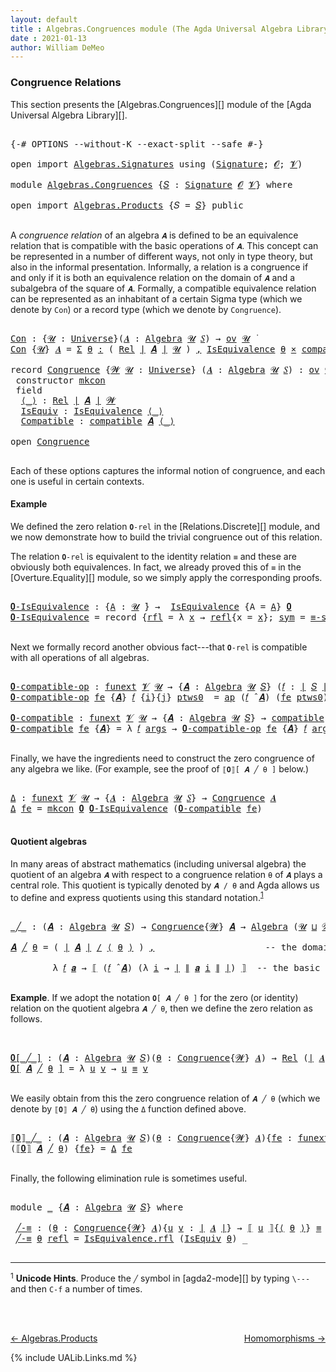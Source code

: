```yaml
---
layout: default
title : Algebras.Congruences module (The Agda Universal Algebra Library)
date : 2021-01-13
author: William DeMeo
---
```


### <a id="congruence-relations">Congruence Relations</a>
This section presents the [Algebras.Congruences][] module of the [Agda Universal Algebra Library][].

<pre class="Agda">

<a id="313" class="Symbol">{-#</a> <a id="317" class="Keyword">OPTIONS</a> <a id="325" class="Pragma">--without-K</a> <a id="337" class="Pragma">--exact-split</a> <a id="351" class="Pragma">--safe</a> <a id="358" class="Symbol">#-}</a>

<a id="363" class="Keyword">open</a> <a id="368" class="Keyword">import</a> <a id="375" href="Algebras.Signatures.html" class="Module">Algebras.Signatures</a> <a id="395" class="Keyword">using</a> <a id="401" class="Symbol">(</a><a id="402" href="Algebras.Signatures.html#1239" class="Function">Signature</a><a id="411" class="Symbol">;</a> <a id="413" href="Overture.Preliminaries.html#8176" class="Generalizable">𝓞</a><a id="414" class="Symbol">;</a> <a id="416" href="Universes.html#262" class="Generalizable">𝓥</a><a id="417" class="Symbol">)</a>

<a id="420" class="Keyword">module</a> <a id="427" href="Algebras.Congruences.html" class="Module">Algebras.Congruences</a> <a id="448" class="Symbol">{</a><a id="449" href="Algebras.Congruences.html#449" class="Bound">𝑆</a> <a id="451" class="Symbol">:</a> <a id="453" href="Algebras.Signatures.html#1239" class="Function">Signature</a> <a id="463" href="Overture.Preliminaries.html#8176" class="Generalizable">𝓞</a> <a id="465" href="Universes.html#262" class="Generalizable">𝓥</a><a id="466" class="Symbol">}</a> <a id="468" class="Keyword">where</a>

<a id="475" class="Keyword">open</a> <a id="480" class="Keyword">import</a> <a id="487" href="Algebras.Products.html" class="Module">Algebras.Products</a> <a id="505" class="Symbol">{</a><a id="506" class="Argument">𝑆</a> <a id="508" class="Symbol">=</a> <a id="510" href="Algebras.Congruences.html#449" class="Bound">𝑆</a><a id="511" class="Symbol">}</a> <a id="513" class="Keyword">public</a>

</pre>

A *congruence relation* of an algebra `𝑨` is defined to be an equivalence relation that is compatible with the basic operations of `𝑨`.  This concept can be represented in a number of different ways, not only in type theory, but also in the informal presentation.  Informally, a relation is a congruence if and only if it is both an equivalence relation on the domain of `𝑨` and a subalgebra of the square of `𝑨`.  Formally, a compatible equivalence relation can be represented as an inhabitant of a certain Sigma type (which we denote by `Con`) or a record type (which we denote by `Congruence`).

<pre class="Agda">

<a id="Con"></a><a id="1146" href="Algebras.Congruences.html#1146" class="Function">Con</a> <a id="1150" class="Symbol">:</a> <a id="1152" class="Symbol">{</a><a id="1153" href="Algebras.Congruences.html#1153" class="Bound">𝓤</a> <a id="1155" class="Symbol">:</a> <a id="1157" href="Agda.Primitive.html#423" class="Function">Universe</a><a id="1165" class="Symbol">}(</a><a id="1167" href="Algebras.Congruences.html#1167" class="Bound">𝑨</a> <a id="1169" class="Symbol">:</a> <a id="1171" href="Algebras.Algebras.html#674" class="Function">Algebra</a> <a id="1179" href="Algebras.Congruences.html#1153" class="Bound">𝓤</a> <a id="1181" href="Algebras.Congruences.html#449" class="Bound">𝑆</a><a id="1182" class="Symbol">)</a> <a id="1184" class="Symbol">→</a> <a id="1186" href="Algebras.Products.html#2276" class="Function">ov</a> <a id="1189" href="Algebras.Congruences.html#1153" class="Bound">𝓤</a> <a id="1191" href="Universes.html#403" class="Function Operator">̇</a>
<a id="1193" href="Algebras.Congruences.html#1146" class="Function">Con</a> <a id="1197" class="Symbol">{</a><a id="1198" href="Algebras.Congruences.html#1198" class="Bound">𝓤</a><a id="1199" class="Symbol">}</a> <a id="1201" href="Algebras.Congruences.html#1201" class="Bound">𝑨</a> <a id="1203" class="Symbol">=</a> <a id="1205" href="MGS-MLTT.html#3074" class="Function">Σ</a> <a id="1207" href="Algebras.Congruences.html#1207" class="Bound">θ</a> <a id="1209" href="MGS-MLTT.html#3074" class="Function">꞉</a> <a id="1211" class="Symbol">(</a> <a id="1213" href="Relations.Discrete.html#6780" class="Function">Rel</a> <a id="1217" href="Overture.Preliminaries.html#13716" class="Function Operator">∣</a> <a id="1219" href="Algebras.Congruences.html#1201" class="Bound">𝑨</a> <a id="1221" href="Overture.Preliminaries.html#13716" class="Function Operator">∣</a> <a id="1223" href="Algebras.Congruences.html#1198" class="Bound">𝓤</a> <a id="1225" class="Symbol">)</a> <a id="1227" href="MGS-MLTT.html#3074" class="Function">,</a> <a id="1229" href="Relations.Quotients.html#2435" class="Record">IsEquivalence</a> <a id="1243" href="Algebras.Congruences.html#1207" class="Bound">θ</a> <a id="1245" href="MGS-MLTT.html#3515" class="Function Operator">×</a> <a id="1247" href="Algebras.Algebras.html#6782" class="Function">compatible</a> <a id="1258" href="Algebras.Congruences.html#1201" class="Bound">𝑨</a> <a id="1260" href="Algebras.Congruences.html#1207" class="Bound">θ</a>

<a id="1263" class="Keyword">record</a> <a id="Congruence"></a><a id="1270" href="Algebras.Congruences.html#1270" class="Record">Congruence</a> <a id="1281" class="Symbol">{</a><a id="1282" href="Algebras.Congruences.html#1282" class="Bound">𝓦</a> <a id="1284" href="Algebras.Congruences.html#1284" class="Bound">𝓤</a> <a id="1286" class="Symbol">:</a> <a id="1288" href="Agda.Primitive.html#423" class="Function">Universe</a><a id="1296" class="Symbol">}</a> <a id="1298" class="Symbol">(</a><a id="1299" href="Algebras.Congruences.html#1299" class="Bound">𝑨</a> <a id="1301" class="Symbol">:</a> <a id="1303" href="Algebras.Algebras.html#674" class="Function">Algebra</a> <a id="1311" href="Algebras.Congruences.html#1284" class="Bound">𝓤</a> <a id="1313" href="Algebras.Congruences.html#449" class="Bound">𝑆</a><a id="1314" class="Symbol">)</a> <a id="1316" class="Symbol">:</a> <a id="1318" href="Algebras.Products.html#2276" class="Function">ov</a> <a id="1321" href="Algebras.Congruences.html#1282" class="Bound">𝓦</a> <a id="1323" href="Agda.Primitive.html#636" class="Function Operator">⊔</a> <a id="1325" href="Algebras.Congruences.html#1284" class="Bound">𝓤</a> <a id="1327" href="Universes.html#403" class="Function Operator">̇</a>  <a id="1330" class="Keyword">where</a>
 <a id="1337" class="Keyword">constructor</a> <a id="mkcon"></a><a id="1349" href="Algebras.Congruences.html#1349" class="InductiveConstructor">mkcon</a>
 <a id="1356" class="Keyword">field</a>
  <a id="Congruence.⟨_⟩"></a><a id="1364" href="Algebras.Congruences.html#1364" class="Field Operator">⟨_⟩</a> <a id="1368" class="Symbol">:</a> <a id="1370" href="Relations.Discrete.html#6780" class="Function">Rel</a> <a id="1374" href="Overture.Preliminaries.html#13716" class="Function Operator">∣</a> <a id="1376" href="Algebras.Congruences.html#1299" class="Bound">𝑨</a> <a id="1378" href="Overture.Preliminaries.html#13716" class="Function Operator">∣</a> <a id="1380" href="Algebras.Congruences.html#1282" class="Bound">𝓦</a>
  <a id="Congruence.IsEquiv"></a><a id="1384" href="Algebras.Congruences.html#1384" class="Field">IsEquiv</a> <a id="1392" class="Symbol">:</a> <a id="1394" href="Relations.Quotients.html#2435" class="Record">IsEquivalence</a> <a id="1408" href="Algebras.Congruences.html#1364" class="Field Operator">⟨_⟩</a>
  <a id="Congruence.Compatible"></a><a id="1414" href="Algebras.Congruences.html#1414" class="Field">Compatible</a> <a id="1425" class="Symbol">:</a> <a id="1427" href="Algebras.Algebras.html#6782" class="Function">compatible</a> <a id="1438" href="Algebras.Congruences.html#1299" class="Bound">𝑨</a> <a id="1440" href="Algebras.Congruences.html#1364" class="Field Operator">⟨_⟩</a>

<a id="1445" class="Keyword">open</a> <a id="1450" href="Algebras.Congruences.html#1270" class="Module">Congruence</a>

</pre>

Each of these options captures the informal notion of congruence, and each one is useful in certain contexts.



#### <a id="example">Example</a>
We defined the zero relation `𝟎-rel` in the [Relations.Discrete][] module, and we now demonstrate how to build the trivial congruence out of this relation.

The relation `𝟎-rel` is equivalent to the identity relation `≡` and these are obviously both equivalences. In fact, we already proved this of `≡` in the [Overture.Equality][] module, so we simply apply the corresponding proofs.

<pre class="Agda">

<a id="𝟎-IsEquivalence"></a><a id="2020" href="Algebras.Congruences.html#2020" class="Function">𝟎-IsEquivalence</a> <a id="2036" class="Symbol">:</a> <a id="2038" class="Symbol">{</a><a id="2039" href="Algebras.Congruences.html#2039" class="Bound">A</a> <a id="2041" class="Symbol">:</a> <a id="2043" href="Universes.html#260" class="Generalizable">𝓤</a> <a id="2045" href="Universes.html#403" class="Function Operator">̇</a><a id="2046" class="Symbol">}</a> <a id="2048" class="Symbol">→</a>  <a id="2051" href="Relations.Quotients.html#2435" class="Record">IsEquivalence</a> <a id="2065" class="Symbol">{</a><a id="2066" class="Argument">A</a> <a id="2068" class="Symbol">=</a> <a id="2070" href="Algebras.Congruences.html#2039" class="Bound">A</a><a id="2071" class="Symbol">}</a> <a id="2073" href="Relations.Discrete.html#7840" class="Function">𝟎</a>
<a id="2075" href="Algebras.Congruences.html#2020" class="Function">𝟎-IsEquivalence</a> <a id="2091" class="Symbol">=</a> <a id="2093" class="Keyword">record</a> <a id="2100" class="Symbol">{</a><a id="2101" href="Relations.Quotients.html#2499" class="Field">rfl</a> <a id="2105" class="Symbol">=</a> <a id="2107" class="Symbol">λ</a> <a id="2109" href="Algebras.Congruences.html#2109" class="Bound">x</a> <a id="2111" class="Symbol">→</a> <a id="2113" href="Identity-Type.html#162" class="InductiveConstructor">refl</a><a id="2117" class="Symbol">{</a><a id="2118" class="Argument">x</a> <a id="2120" class="Symbol">=</a> <a id="2122" href="Algebras.Congruences.html#2109" class="Bound">x</a><a id="2123" class="Symbol">};</a> <a id="2126" href="Relations.Quotients.html#2523" class="Field">sym</a> <a id="2130" class="Symbol">=</a> <a id="2132" href="Overture.Equality.html#2865" class="Function">≡-symmetric</a><a id="2143" class="Symbol">;</a> <a id="2145" href="Relations.Quotients.html#2547" class="Field">trans</a> <a id="2151" class="Symbol">=</a> <a id="2153" href="Overture.Equality.html#3005" class="Function">≡-transitive</a><a id="2165" class="Symbol">}</a>

</pre>

Next we formally record another obvious fact---that `𝟎-rel` is compatible with all operations of all algebras.

<pre class="Agda">

<a id="𝟎-compatible-op"></a><a id="2306" href="Algebras.Congruences.html#2306" class="Function">𝟎-compatible-op</a> <a id="2322" class="Symbol">:</a> <a id="2324" href="MGS-FunExt-from-Univalence.html#393" class="Function">funext</a> <a id="2331" href="Algebras.Congruences.html#465" class="Bound">𝓥</a> <a id="2333" href="Universes.html#260" class="Generalizable">𝓤</a> <a id="2335" class="Symbol">→</a> <a id="2337" class="Symbol">{</a><a id="2338" href="Algebras.Congruences.html#2338" class="Bound">𝑨</a> <a id="2340" class="Symbol">:</a> <a id="2342" href="Algebras.Algebras.html#674" class="Function">Algebra</a> <a id="2350" href="Universes.html#260" class="Generalizable">𝓤</a> <a id="2352" href="Algebras.Congruences.html#449" class="Bound">𝑆</a><a id="2353" class="Symbol">}</a> <a id="2355" class="Symbol">(</a><a id="2356" href="Algebras.Congruences.html#2356" class="Bound">𝑓</a> <a id="2358" class="Symbol">:</a> <a id="2360" href="Overture.Preliminaries.html#13716" class="Function Operator">∣</a> <a id="2362" href="Algebras.Congruences.html#449" class="Bound">𝑆</a> <a id="2364" href="Overture.Preliminaries.html#13716" class="Function Operator">∣</a><a id="2365" class="Symbol">)</a> <a id="2367" class="Symbol">→</a> <a id="2369" class="Symbol">(</a><a id="2370" href="Algebras.Congruences.html#2356" class="Bound">𝑓</a> <a id="2372" href="Algebras.Algebras.html#2989" class="Function Operator">̂</a> <a id="2374" href="Algebras.Congruences.html#2338" class="Bound">𝑨</a><a id="2375" class="Symbol">)</a> <a id="2377" href="Relations.Discrete.html#9896" class="Function Operator">|:</a> <a id="2380" href="Relations.Discrete.html#7840" class="Function">𝟎</a>
<a id="2382" href="Algebras.Congruences.html#2306" class="Function">𝟎-compatible-op</a> <a id="2398" href="Algebras.Congruences.html#2398" class="Bound">fe</a> <a id="2401" class="Symbol">{</a><a id="2402" href="Algebras.Congruences.html#2402" class="Bound">𝑨</a><a id="2403" class="Symbol">}</a> <a id="2405" href="Algebras.Congruences.html#2405" class="Bound">𝑓</a> <a id="2407" class="Symbol">{</a><a id="2408" href="Algebras.Congruences.html#2408" class="Bound">i</a><a id="2409" class="Symbol">}{</a><a id="2411" href="Algebras.Congruences.html#2411" class="Bound">j</a><a id="2412" class="Symbol">}</a> <a id="2414" href="Algebras.Congruences.html#2414" class="Bound">ptws0</a>  <a id="2421" class="Symbol">=</a> <a id="2423" href="MGS-MLTT.html#6613" class="Function">ap</a> <a id="2426" class="Symbol">(</a><a id="2427" href="Algebras.Congruences.html#2405" class="Bound">𝑓</a> <a id="2429" href="Algebras.Algebras.html#2989" class="Function Operator">̂</a> <a id="2431" href="Algebras.Congruences.html#2402" class="Bound">𝑨</a><a id="2432" class="Symbol">)</a> <a id="2434" class="Symbol">(</a><a id="2435" href="Algebras.Congruences.html#2398" class="Bound">fe</a> <a id="2438" href="Algebras.Congruences.html#2414" class="Bound">ptws0</a><a id="2443" class="Symbol">)</a>

<a id="𝟎-compatible"></a><a id="2446" href="Algebras.Congruences.html#2446" class="Function">𝟎-compatible</a> <a id="2459" class="Symbol">:</a> <a id="2461" href="MGS-FunExt-from-Univalence.html#393" class="Function">funext</a> <a id="2468" href="Algebras.Congruences.html#465" class="Bound">𝓥</a> <a id="2470" href="Universes.html#260" class="Generalizable">𝓤</a> <a id="2472" class="Symbol">→</a> <a id="2474" class="Symbol">{</a><a id="2475" href="Algebras.Congruences.html#2475" class="Bound">𝑨</a> <a id="2477" class="Symbol">:</a> <a id="2479" href="Algebras.Algebras.html#674" class="Function">Algebra</a> <a id="2487" href="Universes.html#260" class="Generalizable">𝓤</a> <a id="2489" href="Algebras.Congruences.html#449" class="Bound">𝑆</a><a id="2490" class="Symbol">}</a> <a id="2492" class="Symbol">→</a> <a id="2494" href="Algebras.Algebras.html#6782" class="Function">compatible</a> <a id="2505" href="Algebras.Congruences.html#2475" class="Bound">𝑨</a> <a id="2507" href="Relations.Discrete.html#7840" class="Function">𝟎</a>
<a id="2509" href="Algebras.Congruences.html#2446" class="Function">𝟎-compatible</a> <a id="2522" href="Algebras.Congruences.html#2522" class="Bound">fe</a> <a id="2525" class="Symbol">{</a><a id="2526" href="Algebras.Congruences.html#2526" class="Bound">𝑨</a><a id="2527" class="Symbol">}</a> <a id="2529" class="Symbol">=</a> <a id="2531" class="Symbol">λ</a> <a id="2533" href="Algebras.Congruences.html#2533" class="Bound">𝑓</a> <a id="2535" href="Algebras.Congruences.html#2535" class="Bound">args</a> <a id="2540" class="Symbol">→</a> <a id="2542" href="Algebras.Congruences.html#2306" class="Function">𝟎-compatible-op</a> <a id="2558" href="Algebras.Congruences.html#2522" class="Bound">fe</a> <a id="2561" class="Symbol">{</a><a id="2562" href="Algebras.Congruences.html#2526" class="Bound">𝑨</a><a id="2563" class="Symbol">}</a> <a id="2565" href="Algebras.Congruences.html#2533" class="Bound">𝑓</a> <a id="2567" href="Algebras.Congruences.html#2535" class="Bound">args</a>

</pre>

Finally, we have the ingredients need to construct the zero congruence of any algebra we like. (For example, see the proof of `⟦𝟎⟧[ 𝑨 ╱ θ ]` below.)

<pre class="Agda">

<a id="Δ"></a><a id="2749" href="Algebras.Congruences.html#2749" class="Function">Δ</a> <a id="2751" class="Symbol">:</a> <a id="2753" href="MGS-FunExt-from-Univalence.html#393" class="Function">funext</a> <a id="2760" href="Algebras.Congruences.html#465" class="Bound">𝓥</a> <a id="2762" href="Universes.html#260" class="Generalizable">𝓤</a> <a id="2764" class="Symbol">→</a> <a id="2766" class="Symbol">{</a><a id="2767" href="Algebras.Congruences.html#2767" class="Bound">𝑨</a> <a id="2769" class="Symbol">:</a> <a id="2771" href="Algebras.Algebras.html#674" class="Function">Algebra</a> <a id="2779" href="Universes.html#260" class="Generalizable">𝓤</a> <a id="2781" href="Algebras.Congruences.html#449" class="Bound">𝑆</a><a id="2782" class="Symbol">}</a> <a id="2784" class="Symbol">→</a> <a id="2786" href="Algebras.Congruences.html#1270" class="Record">Congruence</a> <a id="2797" href="Algebras.Congruences.html#2767" class="Bound">𝑨</a>
<a id="2799" href="Algebras.Congruences.html#2749" class="Function">Δ</a> <a id="2801" href="Algebras.Congruences.html#2801" class="Bound">fe</a> <a id="2804" class="Symbol">=</a> <a id="2806" href="Algebras.Congruences.html#1349" class="InductiveConstructor">mkcon</a> <a id="2812" href="Relations.Discrete.html#7840" class="Function">𝟎</a> <a id="2814" href="Algebras.Congruences.html#2020" class="Function">𝟎-IsEquivalence</a> <a id="2830" class="Symbol">(</a><a id="2831" href="Algebras.Congruences.html#2446" class="Function">𝟎-compatible</a> <a id="2844" href="Algebras.Congruences.html#2801" class="Bound">fe</a><a id="2846" class="Symbol">)</a>

</pre>


#### <a id="quotient-algebras">Quotient algebras</a>
In many areas of abstract mathematics (including universal algebra) the quotient of an algebra `𝑨` with respect to a congruence relation `θ` of `𝑨` plays a central role. This quotient is typically denoted by `𝑨 / θ` and Agda allows us to define and express quotients using this standard notation.<sup>[1](Algebras.Congruences.html#fn1)</sup>

<pre class="Agda">

<a id="_╱_"></a><a id="3272" href="Algebras.Congruences.html#3272" class="Function Operator">_╱_</a> <a id="3276" class="Symbol">:</a> <a id="3278" class="Symbol">(</a><a id="3279" href="Algebras.Congruences.html#3279" class="Bound">𝑨</a> <a id="3281" class="Symbol">:</a> <a id="3283" href="Algebras.Algebras.html#674" class="Function">Algebra</a> <a id="3291" href="Universes.html#260" class="Generalizable">𝓤</a> <a id="3293" href="Algebras.Congruences.html#449" class="Bound">𝑆</a><a id="3294" class="Symbol">)</a> <a id="3296" class="Symbol">→</a> <a id="3298" href="Algebras.Congruences.html#1270" class="Record">Congruence</a><a id="3308" class="Symbol">{</a><a id="3309" href="Universes.html#264" class="Generalizable">𝓦</a><a id="3310" class="Symbol">}</a> <a id="3312" href="Algebras.Congruences.html#3279" class="Bound">𝑨</a> <a id="3314" class="Symbol">→</a> <a id="3316" href="Algebras.Algebras.html#674" class="Function">Algebra</a> <a id="3324" class="Symbol">(</a><a id="3325" href="Universes.html#260" class="Generalizable">𝓤</a> <a id="3327" href="Agda.Primitive.html#636" class="Function Operator">⊔</a> <a id="3329" href="Universes.html#264" class="Generalizable">𝓦</a> <a id="3331" href="Agda.Primitive.html#606" class="Function Operator">⁺</a><a id="3332" class="Symbol">)</a> <a id="3334" href="Algebras.Congruences.html#449" class="Bound">𝑆</a>

<a id="3337" href="Algebras.Congruences.html#3337" class="Bound">𝑨</a> <a id="3339" href="Algebras.Congruences.html#3272" class="Function Operator">╱</a> <a id="3341" href="Algebras.Congruences.html#3341" class="Bound">θ</a> <a id="3343" class="Symbol">=</a> <a id="3345" class="Symbol">(</a> <a id="3347" href="Overture.Preliminaries.html#13716" class="Function Operator">∣</a> <a id="3349" href="Algebras.Congruences.html#3337" class="Bound">𝑨</a> <a id="3351" href="Overture.Preliminaries.html#13716" class="Function Operator">∣</a> <a id="3353" href="Relations.Quotients.html#4094" class="Function Operator">/</a> <a id="3355" href="Algebras.Congruences.html#1364" class="Field Operator">⟨</a> <a id="3357" href="Algebras.Congruences.html#3341" class="Bound">θ</a> <a id="3359" href="Algebras.Congruences.html#1364" class="Field Operator">⟩</a> <a id="3361" class="Symbol">)</a> <a id="3363" href="Overture.Preliminaries.html#13020" class="InductiveConstructor Operator">,</a>                     <a id="3385" class="Comment">-- the domain of the quotient algebra</a>

        <a id="3432" class="Symbol">λ</a> <a id="3434" href="Algebras.Congruences.html#3434" class="Bound">𝑓</a> <a id="3436" href="Algebras.Congruences.html#3436" class="Bound">𝒂</a> <a id="3438" class="Symbol">→</a> <a id="3440" href="Relations.Quotients.html#4290" class="Function Operator">⟦</a> <a id="3442" class="Symbol">(</a><a id="3443" href="Algebras.Congruences.html#3434" class="Bound">𝑓</a> <a id="3445" href="Algebras.Algebras.html#2989" class="Function Operator">̂</a> <a id="3447" href="Algebras.Congruences.html#3337" class="Bound">𝑨</a><a id="3448" class="Symbol">)</a> <a id="3450" class="Symbol">(λ</a> <a id="3453" href="Algebras.Congruences.html#3453" class="Bound">i</a> <a id="3455" class="Symbol">→</a> <a id="3457" href="Overture.Preliminaries.html#13716" class="Function Operator">∣</a> <a id="3459" href="Overture.Preliminaries.html#13768" class="Function Operator">∥</a> <a id="3461" href="Algebras.Congruences.html#3436" class="Bound">𝒂</a> <a id="3463" href="Algebras.Congruences.html#3453" class="Bound">i</a> <a id="3465" href="Overture.Preliminaries.html#13768" class="Function Operator">∥</a> <a id="3467" href="Overture.Preliminaries.html#13716" class="Function Operator">∣</a><a id="3468" class="Symbol">)</a> <a id="3470" href="Relations.Quotients.html#4290" class="Function Operator">⟧</a>  <a id="3473" class="Comment">-- the basic operations of the quotient algebra</a>

</pre>

**Example**. If we adopt the notation `𝟎[ 𝑨 ╱ θ ]` for the zero (or identity) relation on the quotient algebra `𝑨 ╱ θ`, then we define the zero relation as follows.

<pre class="Agda">


<a id="𝟎[_╱_]"></a><a id="3715" href="Algebras.Congruences.html#3715" class="Function Operator">𝟎[_╱_]</a> <a id="3722" class="Symbol">:</a> <a id="3724" class="Symbol">(</a><a id="3725" href="Algebras.Congruences.html#3725" class="Bound">𝑨</a> <a id="3727" class="Symbol">:</a> <a id="3729" href="Algebras.Algebras.html#674" class="Function">Algebra</a> <a id="3737" href="Universes.html#260" class="Generalizable">𝓤</a> <a id="3739" href="Algebras.Congruences.html#449" class="Bound">𝑆</a><a id="3740" class="Symbol">)(</a><a id="3742" href="Algebras.Congruences.html#3742" class="Bound">θ</a> <a id="3744" class="Symbol">:</a> <a id="3746" href="Algebras.Congruences.html#1270" class="Record">Congruence</a><a id="3756" class="Symbol">{</a><a id="3757" href="Universes.html#264" class="Generalizable">𝓦</a><a id="3758" class="Symbol">}</a> <a id="3760" href="Algebras.Congruences.html#3725" class="Bound">𝑨</a><a id="3761" class="Symbol">)</a> <a id="3763" class="Symbol">→</a> <a id="3765" href="Relations.Discrete.html#6780" class="Function">Rel</a> <a id="3769" class="Symbol">(</a><a id="3770" href="Overture.Preliminaries.html#13716" class="Function Operator">∣</a> <a id="3772" href="Algebras.Congruences.html#3725" class="Bound">𝑨</a> <a id="3774" href="Overture.Preliminaries.html#13716" class="Function Operator">∣</a> <a id="3776" href="Relations.Quotients.html#4094" class="Function Operator">/</a> <a id="3778" href="Algebras.Congruences.html#1364" class="Field Operator">⟨</a> <a id="3780" href="Algebras.Congruences.html#3742" class="Bound">θ</a> <a id="3782" href="Algebras.Congruences.html#1364" class="Field Operator">⟩</a><a id="3783" class="Symbol">)(</a><a id="3785" href="Universes.html#260" class="Generalizable">𝓤</a> <a id="3787" href="Agda.Primitive.html#636" class="Function Operator">⊔</a> <a id="3789" href="Universes.html#264" class="Generalizable">𝓦</a> <a id="3791" href="Agda.Primitive.html#606" class="Function Operator">⁺</a><a id="3792" class="Symbol">)</a>
<a id="3794" href="Algebras.Congruences.html#3715" class="Function Operator">𝟎[</a> <a id="3797" href="Algebras.Congruences.html#3797" class="Bound">𝑨</a> <a id="3799" href="Algebras.Congruences.html#3715" class="Function Operator">╱</a> <a id="3801" href="Algebras.Congruences.html#3801" class="Bound">θ</a> <a id="3803" href="Algebras.Congruences.html#3715" class="Function Operator">]</a> <a id="3805" class="Symbol">=</a> <a id="3807" class="Symbol">λ</a> <a id="3809" href="Algebras.Congruences.html#3809" class="Bound">u</a> <a id="3811" href="Algebras.Congruences.html#3811" class="Bound">v</a> <a id="3813" class="Symbol">→</a> <a id="3815" href="Algebras.Congruences.html#3809" class="Bound">u</a> <a id="3817" href="Overture.Equality.html#2389" class="Datatype Operator">≡</a> <a id="3819" href="Algebras.Congruences.html#3811" class="Bound">v</a>

</pre>

We easily obtain from this the zero congruence relation of `𝑨 ╱ θ` (which we denote by `⟦𝟎⟧ 𝑨 ╱ θ`) using the `Δ` function defined above.

<pre class="Agda">

<a id="⟦𝟎⟧_╱_"></a><a id="3987" href="Algebras.Congruences.html#3987" class="Function Operator">⟦𝟎⟧_╱_</a> <a id="3994" class="Symbol">:</a> <a id="3996" class="Symbol">(</a><a id="3997" href="Algebras.Congruences.html#3997" class="Bound">𝑨</a> <a id="3999" class="Symbol">:</a> <a id="4001" href="Algebras.Algebras.html#674" class="Function">Algebra</a> <a id="4009" href="Universes.html#260" class="Generalizable">𝓤</a> <a id="4011" href="Algebras.Congruences.html#449" class="Bound">𝑆</a><a id="4012" class="Symbol">)(</a><a id="4014" href="Algebras.Congruences.html#4014" class="Bound">θ</a> <a id="4016" class="Symbol">:</a> <a id="4018" href="Algebras.Congruences.html#1270" class="Record">Congruence</a><a id="4028" class="Symbol">{</a><a id="4029" href="Universes.html#264" class="Generalizable">𝓦</a><a id="4030" class="Symbol">}</a> <a id="4032" href="Algebras.Congruences.html#3997" class="Bound">𝑨</a><a id="4033" class="Symbol">){</a><a id="4035" href="Algebras.Congruences.html#4035" class="Bound">fe</a> <a id="4038" class="Symbol">:</a> <a id="4040" href="MGS-FunExt-from-Univalence.html#393" class="Function">funext</a> <a id="4047" href="Algebras.Congruences.html#465" class="Bound">𝓥</a> <a id="4049" class="Symbol">(</a><a id="4050" href="Universes.html#260" class="Generalizable">𝓤</a> <a id="4052" href="Agda.Primitive.html#636" class="Function Operator">⊔</a> <a id="4054" href="Universes.html#264" class="Generalizable">𝓦</a> <a id="4056" href="Agda.Primitive.html#606" class="Function Operator">⁺</a><a id="4057" class="Symbol">)}</a> <a id="4060" class="Symbol">→</a> <a id="4062" href="Algebras.Congruences.html#1270" class="Record">Congruence</a> <a id="4073" class="Symbol">(</a><a id="4074" href="Algebras.Congruences.html#3997" class="Bound">𝑨</a> <a id="4076" href="Algebras.Congruences.html#3272" class="Function Operator">╱</a> <a id="4078" href="Algebras.Congruences.html#4014" class="Bound">θ</a><a id="4079" class="Symbol">)</a>
<a id="4081" class="Symbol">(</a><a id="4082" href="Algebras.Congruences.html#3987" class="Function Operator">⟦𝟎⟧</a> <a id="4086" href="Algebras.Congruences.html#4086" class="Bound">𝑨</a> <a id="4088" href="Algebras.Congruences.html#3987" class="Function Operator">╱</a> <a id="4090" href="Algebras.Congruences.html#4090" class="Bound">θ</a><a id="4091" class="Symbol">)</a> <a id="4093" class="Symbol">{</a><a id="4094" href="Algebras.Congruences.html#4094" class="Bound">fe</a><a id="4096" class="Symbol">}</a> <a id="4098" class="Symbol">=</a> <a id="4100" href="Algebras.Congruences.html#2749" class="Function">Δ</a> <a id="4102" href="Algebras.Congruences.html#4094" class="Bound">fe</a>

</pre>


Finally, the following elimination rule is sometimes useful.

<pre class="Agda">

<a id="4195" class="Keyword">module</a> <a id="4202" href="Algebras.Congruences.html#4202" class="Module">_</a> <a id="4204" class="Symbol">{</a><a id="4205" href="Algebras.Congruences.html#4205" class="Bound">𝑨</a> <a id="4207" class="Symbol">:</a> <a id="4209" href="Algebras.Algebras.html#674" class="Function">Algebra</a> <a id="4217" href="Universes.html#260" class="Generalizable">𝓤</a> <a id="4219" href="Algebras.Congruences.html#449" class="Bound">𝑆</a><a id="4220" class="Symbol">}</a> <a id="4222" class="Keyword">where</a>

 <a id="4230" href="Algebras.Congruences.html#4230" class="Function">╱-≡</a> <a id="4234" class="Symbol">:</a> <a id="4236" class="Symbol">(</a><a id="4237" href="Algebras.Congruences.html#4237" class="Bound">θ</a> <a id="4239" class="Symbol">:</a> <a id="4241" href="Algebras.Congruences.html#1270" class="Record">Congruence</a><a id="4251" class="Symbol">{</a><a id="4252" href="Universes.html#264" class="Generalizable">𝓦</a><a id="4253" class="Symbol">}</a> <a id="4255" href="Algebras.Congruences.html#4205" class="Bound">𝑨</a><a id="4256" class="Symbol">){</a><a id="4258" href="Algebras.Congruences.html#4258" class="Bound">u</a> <a id="4260" href="Algebras.Congruences.html#4260" class="Bound">v</a> <a id="4262" class="Symbol">:</a> <a id="4264" href="Overture.Preliminaries.html#13716" class="Function Operator">∣</a> <a id="4266" href="Algebras.Congruences.html#4205" class="Bound">𝑨</a> <a id="4268" href="Overture.Preliminaries.html#13716" class="Function Operator">∣</a><a id="4269" class="Symbol">}</a> <a id="4271" class="Symbol">→</a> <a id="4273" href="Relations.Quotients.html#4290" class="Function Operator">⟦</a> <a id="4275" href="Algebras.Congruences.html#4258" class="Bound">u</a> <a id="4277" href="Relations.Quotients.html#4290" class="Function Operator">⟧</a><a id="4278" class="Symbol">{</a><a id="4279" href="Algebras.Congruences.html#1364" class="Field Operator">⟨</a> <a id="4281" href="Algebras.Congruences.html#4237" class="Bound">θ</a> <a id="4283" href="Algebras.Congruences.html#1364" class="Field Operator">⟩</a><a id="4284" class="Symbol">}</a> <a id="4286" href="Overture.Equality.html#2389" class="Datatype Operator">≡</a> <a id="4288" href="Relations.Quotients.html#4290" class="Function Operator">⟦</a> <a id="4290" href="Algebras.Congruences.html#4260" class="Bound">v</a> <a id="4292" href="Relations.Quotients.html#4290" class="Function Operator">⟧</a> <a id="4294" class="Symbol">→</a> <a id="4296" href="Algebras.Congruences.html#1364" class="Field Operator">⟨</a> <a id="4298" href="Algebras.Congruences.html#4237" class="Bound">θ</a> <a id="4300" href="Algebras.Congruences.html#1364" class="Field Operator">⟩</a> <a id="4302" href="Algebras.Congruences.html#4258" class="Bound">u</a> <a id="4304" href="Algebras.Congruences.html#4260" class="Bound">v</a>
 <a id="4307" href="Algebras.Congruences.html#4230" class="Function">╱-≡</a> <a id="4311" href="Algebras.Congruences.html#4311" class="Bound">θ</a> <a id="4313" href="Identity-Type.html#162" class="InductiveConstructor">refl</a> <a id="4318" class="Symbol">=</a> <a id="4320" href="Relations.Quotients.html#2499" class="Field">IsEquivalence.rfl</a> <a id="4338" class="Symbol">(</a><a id="4339" href="Algebras.Congruences.html#1384" class="Field">IsEquiv</a> <a id="4347" href="Algebras.Congruences.html#4311" class="Bound">θ</a><a id="4348" class="Symbol">)</a> <a id="4350" class="Symbol">_</a>

</pre>

--------------------------------------

<sup>1</sup><span class="footnote" id="fn1"> **Unicode Hints**. Produce the `╱` symbol in [agda2-mode][] by typing `\---` and then `C-f` a number of times.</span>



<br>
<br>

[← Algebras.Products](Algebras.Products.html)
<span style="float:right;">[Homomorphisms →](Homomorphisms.html)</span>

{% include UALib.Links.md %}
